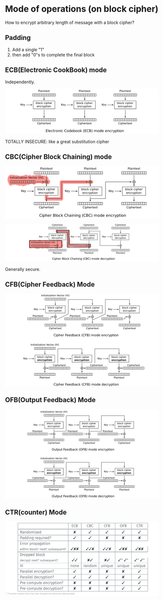 # Mode of operations (on block cipher)

How to encrypt arbitrary length of message with a block cipher?

## Padding

1. Add a single "1"
2. then add "0"s to complete the final block

## ECB(Electronic CookBook) mode 

Independently.

![image-20221021010409605](CO487%20notes.assets/image-20221021010409605.png)



TOTALLY INSECURE: like a great substitution cipher

## CBC(Cipher Block Chaining) mode

![image-20221021010547522](CO487%20notes.assets/image-20221021010547522.png)

![image-20221021010850901](CO487%20notes.assets/image-20221021010850901.png)

Generally secure.

## CFB(Cipher Feedback) Mode

![image-20221021010736352](CO487%20notes.assets/image-20221021010736352.png)

## OFB(Output Feedback) Mode

![](mode.assets/2022-12-20-00-41-12.png)

## CTR(counter) Mode

![image-20221021011207465](CO487%20notes.assets/image-20221021011207465.png)
